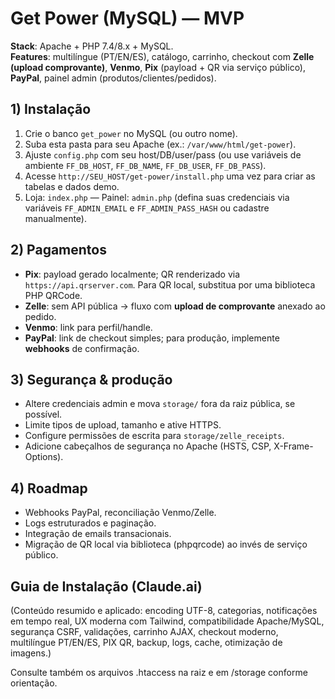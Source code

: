 # Get Power (MySQL) — MVP

**Stack**: Apache + PHP 7.4/8.x + MySQL.  
**Features**: multilíngue (PT/EN/ES), catálogo, carrinho, checkout com **Zelle (upload comprovante)**, **Venmo**, **Pix** (payload + QR via serviço público), **PayPal**, painel admin (produtos/clientes/pedidos).

## 1) Instalação
1. Crie o banco `get_power` no MySQL (ou outro nome).
2. Suba esta pasta para seu Apache (ex.: `/var/www/html/get-power`).
3. Ajuste `config.php` com seu host/DB/user/pass (ou use variáveis de ambiente `FF_DB_HOST`, `FF_DB_NAME`, `FF_DB_USER`, `FF_DB_PASS`).
4. Acesse `http://SEU_HOST/get-power/install.php` uma vez para criar as tabelas e dados demo.
5. Loja: `index.php` — Painel: `admin.php` (defina suas credenciais via variáveis `FF_ADMIN_EMAIL` e `FF_ADMIN_PASS_HASH` ou cadastre manualmente).

## 2) Pagamentos
- **Pix**: payload gerado localmente; QR renderizado via `https://api.qrserver.com`. Para QR local, substitua por uma biblioteca PHP QRCode.
- **Zelle**: sem API pública → fluxo com **upload de comprovante** anexado ao pedido.
- **Venmo**: link para perfil/handle.
- **PayPal**: link de checkout simples; para produção, implemente **webhooks** de confirmação.

## 3) Segurança & produção
- Altere credenciais admin e mova `storage/` fora da raiz pública, se possível.
- Limite tipos de upload, tamanho e ative HTTPS.
- Configure permissões de escrita para `storage/zelle_receipts`.
- Adicione cabeçalhos de segurança no Apache (HSTS, CSP, X-Frame-Options).

## 4) Roadmap
- Webhooks PayPal, reconciliação Venmo/Zelle.
- Logs estruturados e paginação.
- Integração de emails transacionais.
- Migração de QR local via biblioteca (phpqrcode) ao invés de serviço público.

## Guia de Instalação (Claude.ai)
(Conteúdo resumido e aplicado: encoding UTF-8, categorias, notificações em tempo real, UX moderna com Tailwind, compatibilidade Apache/MySQL, segurança CSRF, validações, carrinho AJAX, checkout moderno, multilíngue PT/EN/ES, PIX QR, backup, logs, cache, otimização de imagens.)

Consulte também os arquivos .htaccess na raiz e em /storage conforme orientação.
